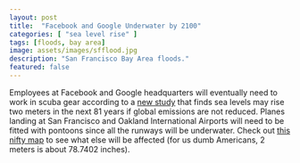 ```yaml
---
layout: post
title:  "Facebook and Google Underwater by 2100"
categories: [ "sea level rise" ]
tags: [floods, bay area]
image: assets/images/sfflood.jpg
description: "San Francisco Bay Area floods."
featured: false
---
```


Employees at Facebook and Google headquarters will eventually need to work in scuba gear according to a [new study](https://www.pnas.org/content/early/2019/05/14/1817205116) that finds sea levels may rise two meters in the next 81 years if global emissions are not reduced. Planes landing at San Francisco and Oakland International Airports will need to be fitted with pontoons since all the runways will be underwater. Check out [this nifty map](https://explorer.adaptingtorisingtides.org/explorer) to see what else will be affected (for us dumb Americans, 2 meters is about 78.7402 inches).